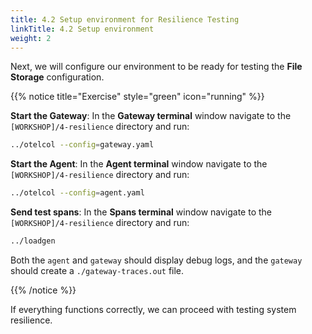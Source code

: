 ```yaml
---
title: 4.2 Setup environment for Resilience Testing
linkTitle: 4.2 Setup environment
weight: 2
---
```


Next, we will configure our environment to be ready for testing the **File Storage** configuration.

{{% notice title="Exercise" style="green" icon="running" %}}

**Start the Gateway**: In the **Gateway terminal** window navigate to the `[WORKSHOP]/4-resilience` directory and run:

```sh { title="Gateway" }
../otelcol --config=gateway.yaml
```

**Start the Agent**: In the **Agent terminal** window navigate to the `[WORKSHOP]/4-resilience` directory and run:

```sh { title="Agent" }
../otelcol --config=agent.yaml
```

**Send test spans**: In the **Spans terminal** window navigate to the `[WORKSHOP]/4-resilience` directory and run:

```sh { title="Span Load Generator" }
../loadgen
```

Both the `agent` and `gateway` should display debug logs, and the `gateway` should create a `./gateway-traces.out` file.

{{% /notice %}}

If everything functions correctly, we can proceed with testing system resilience.
